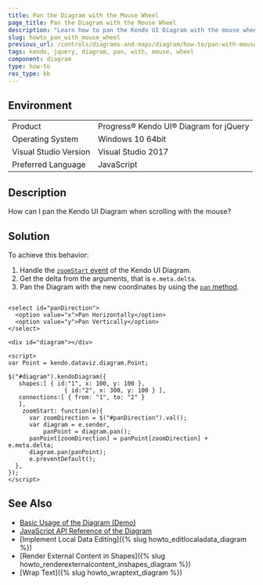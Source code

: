 ```yaml
---
title: Pan the Diagram with the Mouse Wheel
page_title: Pan the Diagram with the Mouse Wheel
description: "Learn how to pan the Kendo UI Diagram with the mouse wheel."
slug: howto_pan_with_mouse_wheel
previous_url: /controls/diagrams-and-maps/diagram/how-to/pan-with-mouse-wheel
tags: kendo, jquery, diagram, pan, with, mouse, wheel
component: diagram
type: how-to
res_type: kb
---
```


## Environment

<table>
 <tr>
  <td>Product</td>
  <td>Progress® Kendo UI® Diagram for jQuery</td>
 </tr>
 <tr>
  <td>Operating System</td>
  <td>Windows 10 64bit</td>
 </tr>
 <tr>
  <td>Visual Studio Version</td>
  <td>Visual Studio 2017</td>
 </tr>
 <tr>
  <td>Preferred Language</td>
  <td>JavaScript</td>
 </tr>
</table>

## Description

How can I pan the Kendo UI Diagram when scrolling with the mouse?

## Solution

To achieve this behavior:

1. Handle the [`zoomStart` event](/api/javascript/dataviz/ui/diagram/events/zoomstart) of the Kendo UI Diagram.
2. Get the delta from the arguments, that is `e.meta.delta`.
3. Pan the Diagram with the new coordinates by using the [`pan` method](/api/javascript/dataviz/ui/diagram/methods/pan).

```dojo

<select id="panDirection">
  <option value="x">Pan Horizontally</option>
  <option value="y">Pan Vertically</option>
</select>

<div id="diagram"></div>

<script>  
var Point = kendo.dataviz.diagram.Point;

$("#diagram").kendoDiagram({
   shapes:[ { id:"1", x: 100, y: 100 },
     		   	{ id:"2", x: 300, y: 100 } ],
   connections:[ { from: "1", to: "2" }
   ],
    zoomStart: function(e){
      var zoomDirection = $("#panDirection").val();
      var diagram = e.sender,
          panPoint = diagram.pan();
      panPoint[zoomDirection] = panPoint[zoomDirection] + e.meta.delta;
      diagram.pan(panPoint);
      e.preventDefault();
  },
});
</script>

```

## See Also

* [Basic Usage of the Diagram (Demo)](https://demos.telerik.com/kendo-ui/diagram/index)
* [JavaScript API Reference of the Diagram](/api/javascript/dataviz/ui/diagram)
* [Implement Local Data Editing]({% slug howto_editlocaladata_diagram %})
* [Render External Content in Shapes]({% slug howto_renderexternalcontent_inshapes_diagram %})
* [Wrap Text]({% slug howto_wraptext_diagram %})
